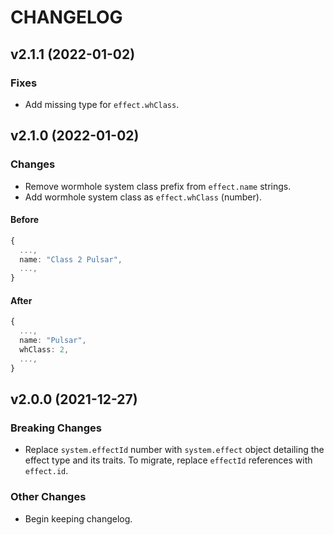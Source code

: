 # CHANGELOG

## v2.1.1 (2022-01-02)

### Fixes

- Add missing type for `effect.whClass`.

## v2.1.0 (2022-01-02)

### Changes

- Remove wormhole system class prefix from `effect.name` strings.
- Add wormhole system class as `effect.whClass` (number).

#### Before

```typescript
{
  ...,
  name: "Class 2 Pulsar",
  ...,
}
```

#### After

```typescript
{
  ...,
  name: "Pulsar",
  whClass: 2,
  ...,
}
```

## v2.0.0 (2021-12-27)

### Breaking Changes

- Replace `system.effectId` number with `system.effect` object detailing the effect type and its traits. To migrate, replace `effectId` references with `effect.id`.

### Other Changes

- Begin keeping changelog.
